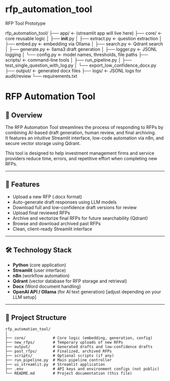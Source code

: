 # rfp_automation_tool
RFP Tool Prototype

rfp_automation_tool/
├── app/                     ← (streamlit app will live here)
├── core/                    ← core reusable logic
│   ├── __init__.py
│   ├── extract.py           ← question extraction
│   ├── embed.py             ← embedding via Ollama
│   ├── search.py            ← Qdrant search
│   ├── generate.py          ← llama3 draft generation
│   ├── logger.py            ← JSONL logging
│   └── config.py            ← model names, thresholds, file paths
├── scripts/                 ← command-line tools
│   ├── run_pipeline.py
│   ├── test_single_question_with_log.py
│   └── export_low_confidence_docx.py
├── output/                  ← generated docx files
├── logs/                    ← JSONL logs for audit/review
└── requirements.txt

# RFP Automation Tool

## 📄 Overview

The RFP Automation Tool streamlines the process of responding to RFPs by combining AI-based draft generation, human review, and final archiving.  
It features an intuitive Streamlit interface, low-code automation via n8n, and secure vector storage using Qdrant.

This tool is designed to help investment management firms and service providers reduce time, errors, and repetitive effort when completing new RFPs.

---

## 🚀 Features

- Upload a new RFP (.docx format)
- Auto-generate draft responses using LLM models
- Download full and low-confidence draft versions for review
- Upload final reviewed RFPs
- Archive and vectorize final RFPs for future searchability (Qdrant)
- Browse and download archived past RFPs
- Clean, client-ready Streamlit interface

---

## 🛠️ Technology Stack

- **Python** (core application)
- **Streamlit** (user interface)
- **n8n** (workflow automation)
- **Qdrant** (vector database for RFP storage and retrieval)
- **Docx** (Word document handling)
- **OpenAI API / Ollama** (for AI text generation) [adjust depending on your LLM setup]

---

## 📂 Project Structure

```plaintext
rfp_automation_tool/
│
├── core/            # Core logic (embedding, generation, config)
├── new_rfps/        # Temporary uploads of new RFPs
├── output/          # Generated drafts and low-confidence drafts
├── past_rfps/       # Finalized, archived RFPs
├── scripts/         # Optional scripts (if any)
├── run_pipeline.py  # Main pipeline controller
├── ui_streamlit.py  # Streamlit application
├── .env             # API keys and environment configs (not public)
└── README.md        # Project documentation (this file)
